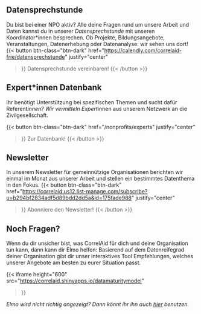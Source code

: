 ## Datensprechstunde
Du bist bei einer NPO aktiv? Alle deine Fragen rund um unsere Arbeit und Daten kannst du in unserer *Datensprechstunde* mit unseren Koordinator*innen besprechen. Ob Projekte, Bildungsangebote, Veranstaltungen, Datenerhebung oder Datenanalyse: wir sehen uns dort!
{{< button 
    btn-class="btn-dark"
    href="https://calendly.com/correlaid-frie/datensprechstunde"
    justify="center"
>}}
Datensprechstunde vereinbaren!
{{< /button >}}

## Expert*innen Datenbank
Ihr benötigt Unterstützung bei spezifischen Themen und sucht dafür Referent*innen? Wir vermitteln Expert*innen aus unserem Netzwerk an die Zivilgesellschaft. 

{{< button 
    btn-class="btn-dark"
    href="/nonprofits/experts"
    justify="center"
>}}
Zur Datenbank!
{{< /button >}}
## Newsletter

 In unserem Newsletter für gemeinnützige Organisationen berichten wir einmal im Monat aus unserer Arbeit und stellen ein bestimmtes Datenthema in den Fokus. 
{{< button 
    btn-class="btn-dark"
    href="https://correlaid.us12.list-manage.com/subscribe?u=b294bf2834adf5d89bdd2dd5a&id=175fade988"
    justify="center"
>}}
Abonniere den Newsletter!
{{< /button >}}



## Noch Fragen?
Wenn du dir unsicher bist, was CorrelAid für dich und deine Organisation tun kann, dann kann dir Elmo helfen: Basierend auf dem Datenreifegrad deiner Organisation gibt dir unser interaktives Tool Empfehlungen, welches unserer Angebote am besten zu eurer Situation passt. 

{{< iframe 
    height="600"
    src="https://correlaid.shinyapps.io/datamaturitymodel"
>}}

_Elmo wird nicht richtig angezeigt? Dann könnt ihr ihn auch [hier](https://correlaid.shinyapps.io/datamaturitymodel) benutzen._